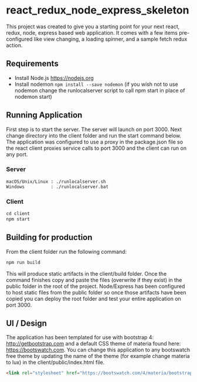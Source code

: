 # react_redux_node_express_skeleton

This project was created to give you a starting point for your next react, redux, node, express based web application. It comes with a few items pre-configured like view changing, a loading spinner, and a sample fetch redux action. 

## Requirements
* Install Node.js https://nodejs.org
* Install nodemon ```npm install --save nodemon``` (if you wish not to use nodemon change the runlocalserver script to call npm start in place of nodemon start)

## Running Application
First step is to start the server. The server will launch on port 3000. Next change directory into the client folder and run the start command below. The application was configured to use a proxy in the package.json file so the react client proxies service calls to port 3000 and the client can run on any port. 

### Server
```
macOS/Unix/Linux : ./runlocalserver.sh
Windows          : ./runlocalserver.bat
```

### Client
```javascript
cd client
npm start
```


## Building for production

From the client folder run the following command:
 ``` javascript
 npm run build
 ```
 This will produce static artifacts in the client/build folder. Once the command finishes copy and paste the files (overwrite if they exist) in the public folder in the root of the project. Node/Express has been configured to host static files from the public folder so once those artifacts have been copied you can deploy the root folder and test your entire application on port 3000. 

 
 ## UI / Design

 The application has been templated for use with bootstrap 4: http://getbootstrap.com and a default CSS theme of materia found here: https://bootswatch.com. You can change this application to any bootswatch free theme by updating the name of the theme (for example change materia to lux) in the client/public/index.html file.
 ```html
<link rel="stylesheet" href="https://bootswatch.com/4/materia/bootstrap.min.css" />
 ```